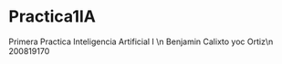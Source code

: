 Practica1IA
===========

Primera Practica Inteligencia Artificial I \n
Benjamin Calixto yoc Ortiz\n
200819170
